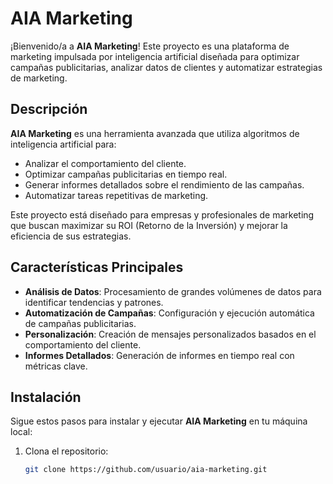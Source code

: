 
# AIA Marketing

¡Bienvenido/a a **AIA Marketing**! Este proyecto es una plataforma de marketing impulsada por inteligencia artificial diseñada para optimizar campañas publicitarias, analizar datos de clientes y automatizar estrategias de marketing.

## Descripción

**AIA Marketing** es una herramienta avanzada que utiliza algoritmos de inteligencia artificial para:
- Analizar el comportamiento del cliente.
- Optimizar campañas publicitarias en tiempo real.
- Generar informes detallados sobre el rendimiento de las campañas.
- Automatizar tareas repetitivas de marketing.

Este proyecto está diseñado para empresas y profesionales de marketing que buscan maximizar su ROI (Retorno de la Inversión) y mejorar la eficiencia de sus estrategias.

## Características Principales

- **Análisis de Datos**: Procesamiento de grandes volúmenes de datos para identificar tendencias y patrones.
- **Automatización de Campañas**: Configuración y ejecución automática de campañas publicitarias.
- **Personalización**: Creación de mensajes personalizados basados en el comportamiento del cliente.
- **Informes Detallados**: Generación de informes en tiempo real con métricas clave.

## Instalación

Sigue estos pasos para instalar y ejecutar **AIA Marketing** en tu máquina local:

1. Clona el repositorio:
   ```bash
   git clone https://github.com/usuario/aia-marketing.git
